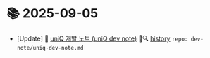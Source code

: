 # 📚 2025-09-05
- [Update] 📙 [uniQ 개발 노트 (uniQ dev note)](https://til.qriosity.dev/dev-note/uniq-dev-note) 📃🔍 [history](https://github.com/Queue-ri/TIL/commits/main/dev-note/uniq-dev-note.md?since=2025-09-05T00:00:00Z&until=2025-09-05T23:59:59Z) `repo: dev-note/uniq-dev-note.md`
